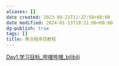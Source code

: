 ```yaml
---
aliases: []
date created: 2023-09-21T11:27:50+08:00
date modified: 2024-01-13T19:21:06+08:00
dg-publish: true
tags: []
title: 黑马程序员教程
---
```


[Day1.学习目标\_哔哩哔哩\_bilibili](https://www.bilibili.com/video/BV1834y1676P/?buvid=XY630CE669F34078F341989B1EE06E60B0127&is_story_h5=false&mid=g8UDjEqHIS5oCexxb9oAEQ%3D%3D&p=1&plat_id=116&share_from=ugc&share_medium=android&share_plat=android&share_session_id=5fc6b337-5def-4d14-b104-37e671c75fd4&share_source=COPY&share_tag=s_i&timestamp=1695006157&unique_k=oJb2hhq&up_id=37974444)